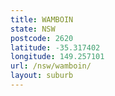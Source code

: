 ```yaml
---
title: WAMBOIN
state: NSW
postcode: 2620
latitude: -35.317402
longitude: 149.257101
url: /nsw/wamboin/
layout: suburb
---
```


